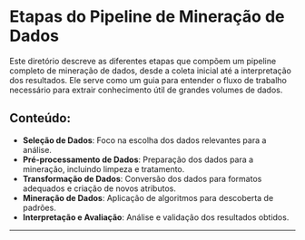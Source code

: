 # Etapas do Pipeline de Mineração de Dados

Este diretório descreve as diferentes etapas que compõem um pipeline completo de mineração de dados, desde a coleta inicial até a interpretação dos resultados. Ele serve como um guia para entender o fluxo de trabalho necessário para extrair conhecimento útil de grandes volumes de dados.

## Conteúdo:

*   **Seleção de Dados**: Foco na escolha dos dados relevantes para a análise.
*   **Pré-processamento de Dados**: Preparação dos dados para a mineração, incluindo limpeza e tratamento.
*   **Transformação de Dados**: Conversão dos dados para formatos adequados e criação de novos atributos.
*   **Mineração de Dados**: Aplicação de algoritmos para descoberta de padrões.
*   **Interpretação e Avaliação**: Análise e validação dos resultados obtidos.

---
